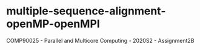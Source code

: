 # multiple-sequence-alignment-openMP-openMPI
COMP90025 - Parallel and Multicore Computing - 2020S2 - Assignment2B
